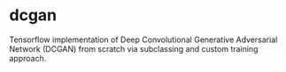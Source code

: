 # dcgan
Tensorflow implementation of Deep Convolutional Generative Adversarial Network (DCGAN) from scratch via subclassing and custom training approach.
